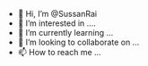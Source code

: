 - 👋 Hi, I’m @SussanRai
- 👀 I’m interested in ....
- 🌱 I’m currently learning ...
- 💞️ I’m looking to collaborate on ...
- 📫 How to reach me ...

<!---
SliceCut/SliceCut is a ✨ special ✨ repository because its `README.md` (this file) appears on your GitHub profile.
You can click the Preview link to take a look at your changes.
--->
